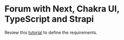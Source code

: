 # Forum with Next, Chakra UI, TypeScript and Strapi

Review this [tutorial](https://strapi.io/blog/how-to-build-a-forum-app-with-next-js-and-strapi-cms) to define the requirements.